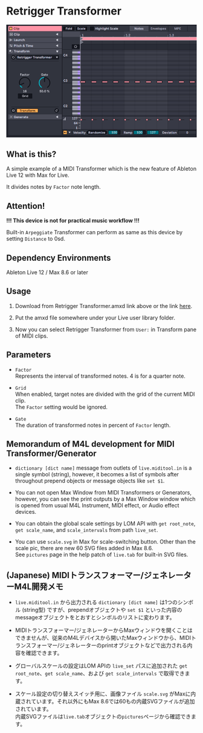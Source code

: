 # Retrigger Transformer

![the image of Retrigger Transformer for Ableton Live 12](retrigger-transformer.png)

## What is this?

A simple example of a MIDI Transformer which is the new feature of Ableton Live 12 with Max for Live.

It divides notes by `Factor` note length.

## Attention!
**!!! This device is not for practical music workflow !!!**

Built-in `Arpeggiate` Transformer can perform as same as this device by setting `Distance` to 0sd.

## Dependency Environments
Ableton Live 12 / Max 8.6 or later

## Usage

1. Download from Retrigger Transformer.amxd link above or the link [here](https://github.com/h1data/M4L-retrigger-transformer/raw/main/Retrigger%20Transformer.amxd).

2. Put the amxd file somewhere under your Live user library folder.

3. Now you can select Retrigger Transformer from `User:` in Transform pane of MIDI clips.

## Parameters

* `Factor`<br>
Represents the interval of transformed notes. 4 is for a quarter note.

* `Grid`<br>
When enabled, target notes are divided with the grid of the current MIDI clip.<br>
The `Factor` setting would be ignored.

* `Gate`<br>
The duration of transformed notes in percent of `Factor` length.

## Memorandum of M4L development for MIDI Transformer/Generator 

* `dictionary [dict name]` message from outlets of `live.miditool.in` is a single symbol (string), however, it becomes a list of symbols after throughout prepend objects or message objects like `set $1`.

* You can not open Max Window from MIDI Transformers or Generators, however, you can see the print outputs by a Max Window window which is opened from usual M4L Instrument, MIDI effect, or Audio effect devices.

* You can obtain the global scale settings by LOM API with `get root_note`, `get scale_name`, and `scale_intervals` from path `live_set`.

* You can use `scale.svg` in Max for scale-switching button. Other than the scale pic, there are new 60 SVG files added in Max 8.6. <br>
See `pictures` page in the help patch of `live.tab` for built-in SVG files.

## (Japanese) MIDIトランスフォーマー/ジェネレーターM4L開発メモ 

* `live.miditool.in` から出力される `dictionary [dict name]` は1つのシンボル (string型) ですが、prependオブジェクトや `set $1` といった内容のmessageオブジェクトをとおすとシンボルのリストに変わります。

* MIDIトランスフォーマー/ジェネレーターからMaxウィンドウを開くことはできませんが、従来のM4Lデバイスから開いたMaxウィンドウから、MIDIトランスフォーマー/ジェネレーターのprintオブジェクトなどで出力される内容を確認できます。

* グローバルスケールの設定はLOM APIの `live_set` パスに追加された `get root_note`、`get scale_name`、および `get scale_intervals` で取得できます。

* スケール設定の切り替えスイッチ用に、画像ファイル `scale.svg` がMaxに内蔵されています。それ以外にもMax 8.6では60もの内蔵SVGファイルが追加されています。<br>
内蔵SVGファイルは`live.tab`オブジェクトの`pictures`ページから確認できます。<br>
